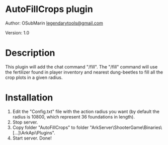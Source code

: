 # AutoFillCrops plugin
Author: OSubMarin <legendarytools@gmail.com>

Version: 1.0

# Description
This plugin will add the chat command "/fill".
The "/fill" command will use the fertilizer found in player inventory and nearest dung-beetles to fill all the crop plots in a given radius.


# Installation
1) Edit the "Config.txt" file with the action radius you want (by default the radius is 10800, which represent 36 foundations in length).
2) Stop server.
3) Copy folder "AutoFillCrops" to folder "ArkServer\ShooterGame\Binaries\\[...]\ArkApi\Plugins".
4) Start server.
Done!
